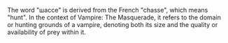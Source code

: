 The word "шассе" is derived from the French "chasse", which means "hunt". In the context of Vampire: The Masquerade, it refers to the domain or hunting grounds of a vampire, denoting both its size and the quality or availability of prey within it.


